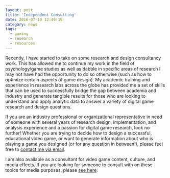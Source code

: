 ```yaml
---
layout: post
title: 'Independent Consulting'
date: 2016-07-19 12:49:19
category: news
tags:
  - gaming
  - research
  - resources
---
```


Recently, I have started to take on some research and design consultancy work. This has allowed me to continue my work in the field of psychology/game studies as well as dabble in specific areas of research I may not have had the opportunity to do so otherwise (such as how to optimize certain aspects of game design). My academic training and experience in research labs across the globe has provided me a set of skills that can be used to successfully bridge the gap between academia and industry and generate tangible results for those who are looking to understand and apply analytic data to answer a variety of digital game research and design questions.

If you are an industry professional or organizational representative in need of someone with several years of research design, implementation, and analysis experience and a passion for digital game research, look no further! Whether you are trying to decide how to design a successful, educational video game, or want to generate information about who is playing a game you designed (or for any question in between!), please feel free to [contact me via email](mailto:rkowert.gmail.com).

I am also available as a consultant for video game content, culture, and media effects. If you are looking for someone to consult with on these topics for media purposes, please [see here](http://www.prbythebook.com/rachel-kowert/).
